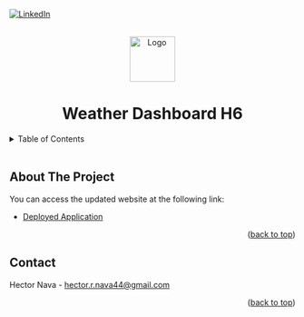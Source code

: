<div id="top"></div>

[![LinkedIn][linkedin-shield]][linkedin-url]

<!-- Project Logo -->
<br/>
<div align="center">
    <img src="./assets/images/readmelogo.png" alt="Logo" width="80" height="80">
    <h1 align="center">Weather Dashboard H6</h1>
</div>

<!-- Table of Contents -->
<details>
    <summary>Table of Contents</summary>
    <ol>
        <li><a href="#about-the-project">About The Project</a></li>
        <li><a href="#contact">Contact</a></li>
    </ol>
</details>
<br/>

## About The Project


You can access the updated website at the following link:
* [Deployed Application]()

<p align="right">(<a href="#top">back to top</a>)</p>

## Contact
Hector Nava - hector.r.nava44@gmail.com

<p align="right">(<a href="#top">back to top</a>)</p>

<!-- MARKDOWN LINKS & IMAGES -->
[linkedin-shield]: https://img.shields.io/badge/-LinkedIn-black.svg?style=for-the-badge&logo=linkedin&colorB=555
[linkedin-url]: https://linkedin.com/in/hector-nava-mba
